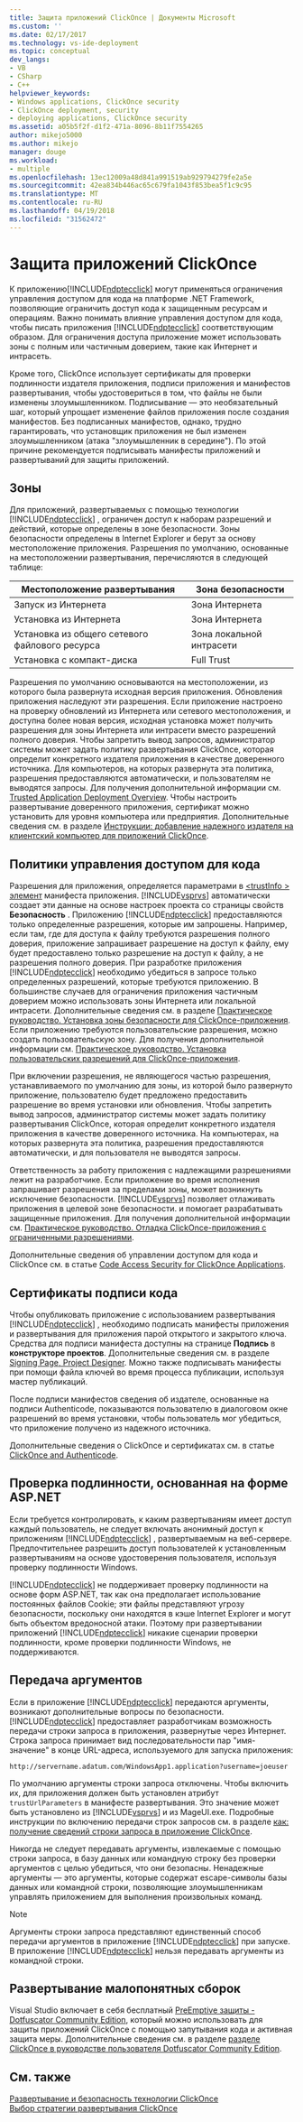 ```yaml
---
title: Защита приложений ClickOnce | Документы Microsoft
ms.custom: ''
ms.date: 02/17/2017
ms.technology: vs-ide-deployment
ms.topic: conceptual
dev_langs:
- VB
- CSharp
- C++
helpviewer_keywords:
- Windows applications, ClickOnce security
- ClickOnce deployment, security
- deploying applications, ClickOnce security
ms.assetid: a05b5f2f-d1f2-471a-8096-8b11f7554265
author: mikejo5000
ms.author: mikejo
manager: douge
ms.workload:
- multiple
ms.openlocfilehash: 13ec12009a48d841a991519ab929794279fe2a5e
ms.sourcegitcommit: 42ea834b446ac65c679fa1043f853bea5f1c9c95
ms.translationtype: MT
ms.contentlocale: ru-RU
ms.lasthandoff: 04/19/2018
ms.locfileid: "31562472"
---
```

# <a name="securing-clickonce-applications"></a>Защита приложений ClickOnce
К приложению[!INCLUDE[ndptecclick](../deployment/includes/ndptecclick_md.md)] могут применяться ограничения управления доступом для кода на платформе .NET Framework, позволяющие ограничить доступ кода к защищенным ресурсам и операциям. Важно понимать влияние управления доступом для кода, чтобы писать приложения [!INCLUDE[ndptecclick](../deployment/includes/ndptecclick_md.md)] соответствующим образом. Для ограничения доступа приложение может использовать зоны с полным или частичным доверием, такие как Интернет и интрасеть.  
  
 Кроме того, ClickOnce использует сертификаты для проверки подлинности издателя приложения, подписи приложения и манифестов развертывания, чтобы удостовериться в том, что файлы не были изменены злоумышленником. Подписывание — это необязательный шаг, который упрощает изменение файлов приложения после создания манифестов. Без подписанных манифестов, однако, трудно гарантировать, что установщик приложения не был изменен злоумышленником (атака "злоумышленник в середине"). По этой причине рекомендуется подписывать манифесты приложений и развертываний для защиты приложений.  
  
## <a name="zones"></a>Зоны  
 Для приложений, развертываемых с помощью технологии [!INCLUDE[ndptecclick](../deployment/includes/ndptecclick_md.md)] , ограничен доступ к наборам разрешений и действий, которые определены в зоне безопасности. Зоны безопасности определены в Internet Explorer и берут за основу местоположение приложения. Разрешения по умолчанию, основанные на местоположении развертывания, перечисляются в следующей таблице:  
  
|Местоположение развертывания|Зона безопасности|  
|-------------------------|-------------------|  
|Запуск из Интернета|Зона Интернета|  
|Установка из Интернета|Зона Интернета|  
|Установка из общего сетевого файлового ресурса|Зона локальной интрасети|  
|Установка с компакт-диска|Full Trust|  
  
 Разрешения по умолчанию основываются на местоположении, из которого была развернута исходная версия приложения. Обновления приложения наследуют эти разрешения. Если приложение настроено на проверку обновлений из Интернета или сетевого местоположения, и доступна более новая версия, исходная установка может получить разрешения для зоны Интернета или интрасети вместо разрешений полного доверия. Чтобы запретить вывод запросов, администратор системы может задать политику развертывания ClickOnce, которая определит конкретного издателя приложения в качестве доверенного источника. Для компьютеров, на которых развернута эта политика, разрешения предоставляются автоматически, и пользователям не выводятся запросы. Для получения дополнительной информации см. [Trusted Application Deployment Overview](../deployment/trusted-application-deployment-overview.md). Чтобы настроить развертывание доверенного приложения, сертификат можно установить для уровня компьютера или предприятия. Дополнительные сведения см. в разделе [Инструкции: добавление надежного издателя на клиентский компьютер для приложений ClickOnce](../deployment/how-to-add-a-trusted-publisher-to-a-client-computer-for-clickonce-applications.md).  
  
## <a name="code-access-security-policies"></a>Политики управления доступом для кода  
 Разрешения для приложения, определяется параметрами в [ \<trustInfo > элемент](../deployment/trustinfo-element-clickonce-application.md) манифеста приложения. [!INCLUDE[vsprvs](../code-quality/includes/vsprvs_md.md)] автоматически создает эти данные на основе настроек проекта со страницы свойств **Безопасность** . Приложению [!INCLUDE[ndptecclick](../deployment/includes/ndptecclick_md.md)] предоставляются только определенные разрешения, которые им запрошены. Например, если там, где для доступа к файлу требуются разрешения полного доверия, приложение запрашивает разрешение на доступ к файлу, ему будет предоставлено только разрешение на доступ к файлу, а не разрешения полного доверия. При разработке приложения [!INCLUDE[ndptecclick](../deployment/includes/ndptecclick_md.md)] необходимо убедиться в запросе только определенных разрешений, которые требуются приложению. В большинстве случаев для ограничения приложения частичным доверием можно использовать зоны Интернета или локальной интрасети. Дополнительные сведения см. в разделе [Практическое руководство. Установка зоны безопасности для ClickOnce-приложения](../deployment/how-to-set-a-security-zone-for-a-clickonce-application.md). Если приложению требуются пользовательские разрешения, можно создать пользовательскую зону. Для получения дополнительной информации см. [Практическое руководство. Установка пользовательских разрешений для ClickOnce-приложения](../deployment/how-to-set-custom-permissions-for-a-clickonce-application.md).  
  
 При включении разрешения, не являющегося частью разрешения, устанавливаемого по умолчанию для зоны, из которой было развернуто приложение, пользователю будет предложено предоставить разрешение во время установки или обновления. Чтобы запретить вывод запросов, администратор системы может задать политику развертывания ClickOnce, которая определит конкретного издателя приложения в качестве доверенного источника. На компьютерах, на которых развернута эта политика, разрешения предоставляются автоматически, и для пользователя не выводятся запросы.  
  
 Ответственность за работу приложения с надлежащими разрешениями лежит на разработчике. Если приложение во время исполнения запрашивает разрешения за пределами зоны, может возникнуть исключение безопасности. [!INCLUDE[vsprvs](../code-quality/includes/vsprvs_md.md)] позволяет отлаживать приложения в целевой зоне безопасности. и помогает разрабатывать защищенные приложения. Для получения дополнительной информации см. [Практическое руководство. Отладка ClickOnce-приложения с ограниченными разрешениями](../deployment/how-to-debug-a-clickonce-application-with-restricted-permissions.md).  
  
 Дополнительные сведения об управлении доступом для кода и ClickOnce см. в статье [Code Access Security for ClickOnce Applications](../deployment/code-access-security-for-clickonce-applications.md).  
  
## <a name="code-signing-certificates"></a>Сертификаты подписи кода  
 Чтобы опубликовать приложение с использованием развертывания [!INCLUDE[ndptecclick](../deployment/includes/ndptecclick_md.md)] , необходимо подписать манифесты приложения и развертывания для приложения парой открытого и закрытого ключа. Средства для подписи манифеста доступны на странице **Подпись** в **конструкторе проектов**. Дополнительные сведения см. в разделе [Signing Page, Project Designer](../ide/reference/signing-page-project-designer.md). Можно также подписывать манифесты при помощи файла ключей во время процесса публикации, используя мастер публикаций.  
  
 После подписи манифестов сведения об издателе, основанные на подписи Authenticode, показываются пользователю в диалоговом окне разрешений во время установки, чтобы пользователь мог убедиться, что приложение получено из надежного источника.  
  
 Дополнительные сведения о ClickOnce и сертификатах см. в статье [ClickOnce and Authenticode](../deployment/clickonce-and-authenticode.md).  
  
## <a name="aspnet-form-based-authentication"></a>Проверка подлинности, основанная на форме ASP.NET  
 Если требуется контролировать, к каким развертываниям имеет доступ каждый пользователь, не следует включать анонимный доступ к приложениям [!INCLUDE[ndptecclick](../deployment/includes/ndptecclick_md.md)] , развертываемым на веб-сервере. Предпочтительнее разрешить доступ пользователей к установленным развертываниям на основе удостоверения пользователя, используя проверку подлинности Windows.  
  
 [!INCLUDE[ndptecclick](../deployment/includes/ndptecclick_md.md)] не поддерживает проверку подлинности на основе форм ASP.NET, так как она предполагает использование постоянных файлов Cookie; эти файлы представляют угрозу безопасности, поскольку они находятся в кэше Internet Explorer и могут быть объектом вредоносной атаки. Поэтому при развертывании приложений [!INCLUDE[ndptecclick](../deployment/includes/ndptecclick_md.md)] никакие сценарии проверки подлинности, кроме проверки подлинности Windows, не поддерживаются.  
  
## <a name="passing-arguments"></a>Передача аргументов  
 Если в приложение [!INCLUDE[ndptecclick](../deployment/includes/ndptecclick_md.md)] передаются аргументы, возникают дополнительные вопросы по безопасности. [!INCLUDE[ndptecclick](../deployment/includes/ndptecclick_md.md)] предоставляет разработчикам возможность передачи строки запроса в приложения, развернутые через Интернет. Строка запроса принимает вид последовательности пар "имя-значение" в конце URL-адреса, используемого для запуска приложения:  
  
 `http://servername.adatum.com/WindowsApp1.application?username=joeuser`  
  
 По умолчанию аргументы строки запроса отключены. Чтобы включить их, для приложения должен быть установлен атрибут `trustUrlParameters` в манифесте развертывания. Это значение может быть установлено из [!INCLUDE[vsprvs](../code-quality/includes/vsprvs_md.md)] и из MageUI.exe. Подробные инструкции по включению передачи строк запросов см. в разделе [как: получение сведений строки запроса в приложение ClickOnce](../deployment/how-to-retrieve-query-string-information-in-an-online-clickonce-application.md).  
  
 Никогда не следует передавать аргументы, извлекаемые с помощью строки запроса, в базу данных или командную строку без проверки аргументов с целью убедиться, что они безопасны. Ненадежные аргументы — это аргументы, которые содержат escape-символы базы данных или командной строки, позволяющие злоумышленникам управлять приложением для выполнения произвольных команд.  
  
> [!NOTE]
>  Аргументы строки запроса представляют единственный способ передачи аргументов в приложение [!INCLUDE[ndptecclick](../deployment/includes/ndptecclick_md.md)] при запуске. В приложение [!INCLUDE[ndptecclick](../deployment/includes/ndptecclick_md.md)] нельзя передавать аргументы из командной строки.  
  
## <a name="deploying-obfuscated-assemblies"></a>Развертывание малопонятных сборок  
 Visual Studio включает в себя бесплатный [PreEmptive защиты - Dotfuscator Community Edition](../ide/dotfuscator/index.md), который можно использовать для защиты приложений ClickOnce с помощью запутывания кода и активная защита меры.  Дополнительные сведения см. в разделе [разделе ClickOnce в руководстве пользователя Dotfuscator Community Edition](https://www.preemptive.com/dotfuscator/ce/docs/help/5.27/advanced_clickonce.html).

## <a name="see-also"></a>См. также  
 [Развертывание и безопасность технологии ClickOnce](../deployment/clickonce-security-and-deployment.md)   
 [Выбор стратегии развертывания ClickOnce](../deployment/choosing-a-clickonce-deployment-strategy.md)